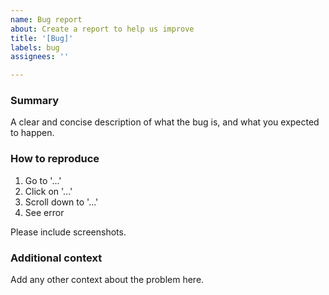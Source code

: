```yaml
---
name: Bug report
about: Create a report to help us improve
title: '[Bug]'
labels: bug
assignees: ''

---
```


### Summary

A clear and concise description of what the bug is, and what you expected to happen.

### How to reproduce

1. Go to '...'
2. Click on '...'
3. Scroll down to '...'
4. See error

Please include screenshots.

### Additional context

Add any other context about the problem here.
